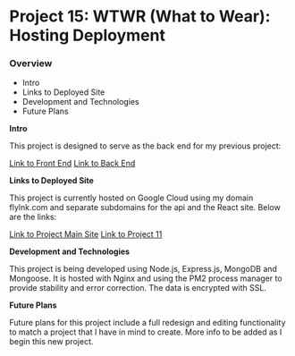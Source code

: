 # Project 15: WTWR (What to Wear): Hosting Deployment

### Overview

- Intro
- Links to Deployed Site
- Development and Technologies
- Future Plans

**Intro**

This project is designed to serve as the back end for my previous project:

[Link to Front End](https://github.com/ironrule/se_project_react)
[Link to Back End](https://github.com/ironrule/se_project_express)

**Links to Deployed Site**

This project is currently hosted on Google Cloud using my domain flylnk.com and separate subdomains for the api and the React site. Below are the links:

[Link to Project Main Site](https://wtwr.flylnk.com)
[Link to Project 11](https://api.wtwr.flylnk.com)

**Development and Technologies**

This project is being developed using Node.js, Express.js, MongoDB and Mongoose. It is hosted with Nginx and using the PM2 process manager to provide stability and error correction. The data is encrypted with SSL.

**Future Plans**

Future plans for this project include a full redesign and editing functionality to match a project that I have in mind to create. More info to be added as I begin this new project.
